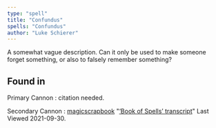 ```yaml
---
type: "spell"
title: "Confundus"
spells: "Confundus"
author: "Luke Schierer"
---
```


A somewhat vague description. Can it only be used to make someone forget something, or also to falsely remember something?

## Found in

Primary Cannon
:   citation needed.

Secondary Cannon
:   [magicscrapbook](https://magicscrapbook.tumblr.com/)
    "[‘Book of Spells’ transcript](https://magicscrapbook.tumblr.com/post/162085200042/book-of-spells-transcript)"
    Last Viewed 2021-09-30.
